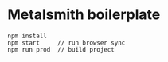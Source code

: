 
# Metalsmith boilerplate

```
npm install
npm start     // run browser sync
npm run prod  // build project
```

